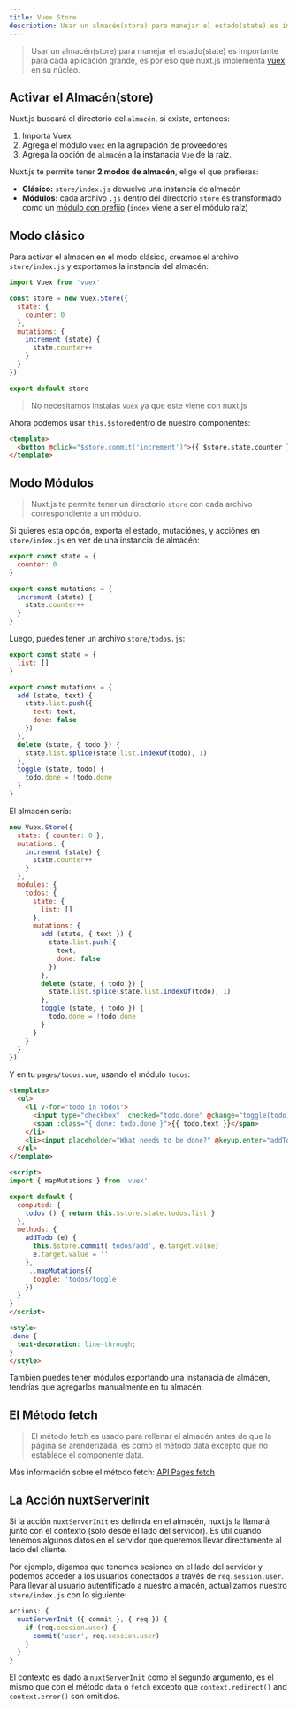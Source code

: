 ```yaml
---
title: Vuex Store
description: Usar un almacén(store) para manejar el estado(state) es importante para cada aplicación grande, es por eso que nuxt.js implementa Vuex en su núcleo.
---
```


> Usar un almacén(store) para manejar el estado(state) es importante para cada aplicación grande, es por eso que nuxt.js implementa [vuex](https://github.com/vuejs/vuex) en su núcleo.

## Activar el Almacén(store)

Nuxt.js buscará el directorio del `almacén`, si existe, entonces:

1. Importa Vuex
2. Agrega el módulo `vuex` en la agrupación de proveedores
3. Agrega la opción de `almacén` a la instanacia `Vue` de la raíz.

Nuxt.js te permite tener **2 modos de almacén**, elige el que prefieras:
- **Clásico:** `store/index.js` devuelve una instancia de almacén
- **Módulos:** cada archivo `.js` dentro del directorio `store` es transformado como un [módulo con prefijo](http://vuex.vuejs.org/en/modules.html) (`index` viene a ser el módulo raíz)

## Modo clásico

Para activar el almacén en el modo clásico, creamos el archivo `store/index.js` y exportamos la instancia del almacén:

```js
import Vuex from 'vuex'

const store = new Vuex.Store({
  state: {
    counter: 0
  },
  mutations: {
    increment (state) {
      state.counter++
    }
  }
})

export default store
```

> No necesitamos instalas `vuex` ya que este viene con nuxt.js

Ahora podemos usar `this.$store`dentro de nuestro componentes:

```html
<template>
  <button @click="$store.commit('increment')">{{ $store.state.counter }}</button>
</template>
```

## Modo Módulos

> Nuxt.js te permite tener un directorio `store` con cada archivo correspondiente a un módulo.

Si quieres esta opción, exporta el estado, mutaciónes, y acciónes en `store/index.js` en vez de una instancia de almacén:

```js
export const state = {
  counter: 0
}

export const mutations = {
  increment (state) {
    state.counter++
  }
}
```

Luego, puedes tener un archivo `store/todos.js`:
```js
export const state = {
  list: []
}

export const mutations = {
  add (state, text) {
    state.list.push({
      text: text,
      done: false
    })
  },
  delete (state, { todo }) {
    state.list.splice(state.list.indexOf(todo), 1)
  },
  toggle (state, todo) {
    todo.done = !todo.done
  }
}
```

El almacén sería:
```js
new Vuex.Store({
  state: { counter: 0 },
  mutations: {
    increment (state) {
      state.counter++
    }
  },
  modules: {
    todos: {
      state: {
        list: []
      },
      mutations: {
        add (state, { text }) {
          state.list.push({
            text,
            done: false
          })
        },
        delete (state, { todo }) {
          state.list.splice(state.list.indexOf(todo), 1)
        },
        toggle (state, { todo }) {
          todo.done = !todo.done
        }
      }
    }
  }
})
```

Y en tu `pages/todos.vue`, usando el módulo `todos`:

```html
<template>
  <ul>
    <li v-for="todo in todos">
      <input type="checkbox" :checked="todo.done" @change="toggle(todo)">
      <span :class="{ done: todo.done }">{{ todo.text }}</span>
    </li>
    <li><input placeholder="What needs to be done?" @keyup.enter="addTodo"></li>
  </ul>
</template>

<script>
import { mapMutations } from 'vuex'

export default {
  computed: {
    todos () { return this.$store.state.todos.list }
  },
  methods: {
    addTodo (e) {
      this.$store.commit('todos/add', e.target.value)
      e.target.value = ''
    },
    ...mapMutations({
      toggle: 'todos/toggle'
    })
  }
}
</script>

<style>
.done {
  text-decoration: line-through;
}
</style>
```

<div class="Alert">También puedes tener módulos exportando una instanacia de almácen, tendrías que agregarlos manualmente en tu almacén.</div>

## El Método fetch

> El método fetch es usado para rellenar el almacén antes de que la página se arenderizada, es como el método data excepto que no establece el componente data.

Más información sobre el método fetch: [API Pages fetch](/api/pages-fetch)

## La Acción nuxtServerInit

Si la acción `nuxtServerInit` es definida en el almacén, nuxt.js la llamará junto con el contexto (solo desde el lado del servidor). Es útil cuando tenemos algunos datos en el servidor que queremos llevar directamente al lado del cliente.

Por ejemplo, digamos que tenemos sesiones en el lado del servidor y podemos acceder a los usuarios conectados a través de `req.session.user`. Para llevar al usuario autentificado a nuestro almacén, actualizamos nuestro `store/index.js` con lo siguiente:

```js
actions: {
  nuxtServerInit ({ commit }, { req }) {
    if (req.session.user) {
      commit('user', req.session.user)
    }
  }
}
```

El contexto es dado a `nuxtServerInit` como el segundo argumento, es el mismo que con el método `data` o `fetch` excepto que `context.redirect()` and `context.error()` son omitidos.

